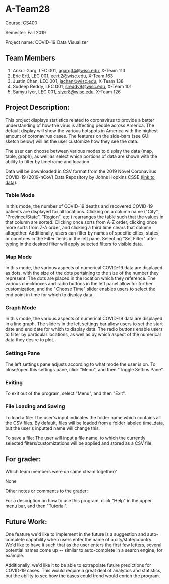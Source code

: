 # A-Team28

Course: CS400

Semester: Fall 2019

Project name: COVID-19 Data Visualizer

## Team Members

1. Ankur Garg, LEC 001, agarg34@wisc.edu, X-Team 113
2. Eric Ertl, LEC 001, eertl2@wisc.edu,  X-Team 163
3. Justin Chan, LEC 001, jachan@wisc.edu,  X-Team 138
4. Sudeep Reddy, LEC 001, sreddy9@wisc.edu,  X-Team 101
5. Samyu Iyer, LEC 001, siyer8@wisc.edu,  X-Team 126

## Project Description:

This project displays statistics related to coronavirus to provide a better understanding of how the virus is affecting people across America. The default display will show the various hotspots in America with the highest amount of coronavirus cases. The features on the side-bars (see GUI sketch below) will let the user customize how they see the data.

The user can choose between various modes to display the data (map, table, graph), as well as select which portions of data are shown with the ability to filter by timeframe and location.

Data will be downloaded in CSV format from the 2019 Novel Coronavirus COVID-19 (2019-nCoV) Data Repository by Johns Hopkins CSSE [(link to data)](https://github.com/CSSEGISandData/COVID-19).

### Table Mode

In this mode, the number of COVID-19 deaths and recovered COVID-19 patients are displayed for all locations. Clicking on a column name ("City", "Province/State", "Region", etc.) rearranges the table such that the values in that column are sorted. Clicking once sorts from A-Z order, clicking once more sorts from Z-A order, and clicking a third time clears that column altogether. Additionally, users can filter by names of specific cities, states, or countries in the Filter fields in the left pane. Selecting "Set Filter" after typing in the desired filter will apply selected filters to visible data. 

### Map Mode

In this mode, the various aspects of numerical COVID-19 data are displayed as dots, with the size of the dots pertaining to the size of the number they represent. The dots are placed in the location which they reference. The various checkboxes and radio buttons in the left panel allow for further customization, and the "Choose Time" slider enables users to select the end point in time for which to display data. 

### Graph Mode

In this mode, the various aspects of numerical COVID-19 data are displayed in a line graph. The sliders in the left settings bar allow users to set the start date and end date for which to display data. The radio buttons enable users to filter by particular locations, as well as by which aspect of the numerical data they desire to plot.

### Settings Pane
The left settings pane adjusts according to what mode the user is on. To close/open this settings pane, click "Menu", and then "Toggle Settins Pane". 

### Exiting
To exit out of the program, select "Menu", and then "Exit". 

### File Loading and Saving

To load a file: The user's input indicates the folder name which contains all the CSV files. By default, files will be loaded from a folder labeled time_data, but the user's inputted name will change this. 

To save a file: The user will input a file name, to which the currently selected filters/customizations will be applied and stored as a CSV file.

## For grader:

Which team members were on same xteam together?

None

Other notes or comments to the grader:

For a description on how to use this program, click "Help" in the upper menu bar, and then "Tutorial". 

## Future Work:

One feature we'd like to implement in the future is a suggestion and auto-complete capability when users enter the name of a city/state/country. We'd like to have it such that as the user enters the first few letters, several potential names come up -- similar to auto-complete in a search engine, for example. 

Additionally, we'd like it to be able to extrapolate future predictions for COVID-19 cases. This would require a great deal of analytics and statistics, but the ability to see how the cases could trend would enrich the program. 
